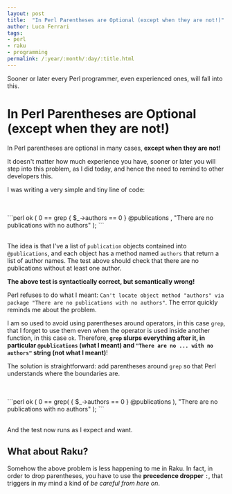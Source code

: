 ```yaml
---
layout: post
title:  "In Perl Parentheses are Optional (except when they are not!)"
author: Luca Ferrari
tags:
- perl
- raku
- programming
permalink: /:year/:month/:day/:title.html
---
```

Sooner or later every Perl programmer, even experienced ones, will fall into this.

# In Perl Parentheses are Optional (except when they are not!)

In Perl parentheses are optional in many cases, **except when they are not!**

It doesn't matter how much experience you have, sooner or later you will step into this problem, as I did today, and hence the need to remind to other developers this.

I was writing a very simple and tiny line of code:

<br/>
<br/>
```perl
ok ( 0 == grep { $_->authors == 0 } @publications , "There are no publications with no authors" );
```
<br/>
<br/>

The idea is that I've a list of `publication` objects contained into `@publications`, and each object has a method named `authors` that return a list of author names. The test above should check that there are no publications without at least one author.

**The above test is syntactically correct, but semantically wrong!**

Perl refuses to do what I meant: `Can't locate object method "authors" via package "There are no publications with no authors"`.
The error quickly reminds me about the problem.

I am so used to avoid using parentheses around operators, in this case `grep`, that I forget to use them even when the operator is used inside another function, in this case `ok`. Therefore, **`grep` slurps everything after it, in particular `@publications` (what I meant) and `"There are no ... with no authors"` string (not what I meant)**!

The solution is straightforward: add parentheses around `grep` so that Perl understands where the boundaries are.

<br/>
<br/>
```perl
ok ( 0 == grep( { $_->authors == 0 } @publications ), "There are no publications with no authors" );
```
<br/>
<br/>

And the test now runs as I expect and want.


## What about Raku?

Somehow the above problem is less happening to me in Raku. In fact, in order to drop parentheses, you have to use the **precedence dropper** `:`, that triggers in my mind a kind of *be careful from here on*.

